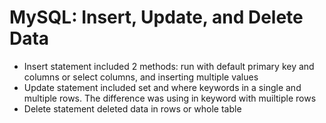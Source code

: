 # MySQL: Insert, Update, and Delete Data
* Insert statement included 2 methods: run with default primary key and columns or select columns,  and inserting multiple values
* Update statement included set and where keywords in a single and multiple rows. The difference was using in keyword with muiltiple rows
* Delete statement deleted data in rows or whole table

